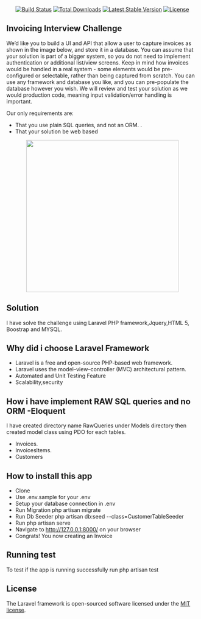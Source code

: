 

<p align="center">
<a href="https://travis-ci.org/laravel/framework"><img src="https://travis-ci.org/laravel/framework.svg" alt="Build Status"></a>
<a href="https://packagist.org/packages/laravel/framework"><img src="https://img.shields.io/packagist/dt/laravel/framework" alt="Total Downloads"></a>
<a href="https://packagist.org/packages/laravel/framework"><img src="https://img.shields.io/packagist/v/laravel/framework" alt="Latest Stable Version"></a>
<a href="https://packagist.org/packages/laravel/framework"><img src="https://img.shields.io/packagist/l/laravel/framework" alt="License"></a>
</p>

## Invoicing Interview Challenge

We’d like you to build a UI and API that allow a user to capture invoices as shown in the image below, and store it in a database. You can assume that your solution is part of a bigger system, so you do not need to implement authentication or additional list/view screens. Keep in mind how invoices would be handled in a real system - some elements would be pre-configured or selectable, rather than being captured from scratch.
You can use any framework and database you like, and you can pre-populate the database however you wish. We will review and test your solution as we would production code, meaning input validation/error handling is important. 

Our only requirements are:

- That you use plain SQL queries, and not an ORM. .
- That your solution be web based

<p align="center"><a href="https://cdn.vertex42.com/ExcelTemplates/Images/excel-invoice-template.png" target="_blank"><img src="https://cdn.vertex42.com/ExcelTemplates/Images/excel-invoice-template.png" width="400"></a></p>


## Solution

I have solve the challenge using Laravel PHP framework,Jquery,HTML 5, Boostrap and MYSQL.

## Why did i choose Laravel Framework
- Laravel is a free and open-source PHP-based web framework.
- Laravel uses the model–view–controller (MVC) architectural pattern.
- Automated and Unit Testing Feature
- Scalability,security


## How i have implement RAW SQL queries and no ORM -Eloquent

I have created directory name RawQueries under Models directory then created model class using PDO for each tables.

- Invoices.
- InvoicesItems.
- Customers

## How to install this app

- Clone
- Use .env.sample for your .env
- Setup your database connection in .env
- Run Migration  php artisan migrate
- Run Db Seeder  php artisan db:seed --class=CustomerTableSeeder
- Run php artisan serve
- Navigate to http://127.0.0.1:8000/ on your browser
- Congrats! You now creating an Invoice

## Running test 
To test if the app is running successfully
run php artisan test

## License

The Laravel framework is open-sourced software licensed under the [MIT license](https://opensource.org/licenses/MIT).
